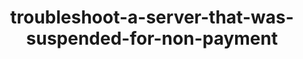 ---
title: troubleshoot-a-server-that-was-suspended-for-non-payment
displayName: Suspended server
published: true
order: 10
pageTitle: Troubleshoot a suspended server | Gcore
pageDescription: Troubleshoot a server that was suspended for non-payment and recharge your balance.
redirect: /hosting/virtual-servers/troubleshooting/troubleshoot-a-server-that-was-suspended-for-non-payment
---